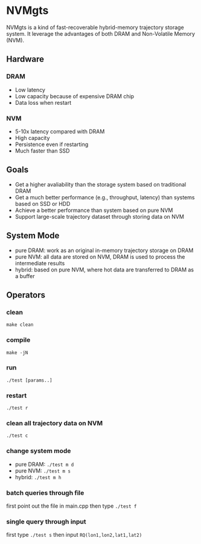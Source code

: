 # NVMgts #

NVMgts is a kind of fast-recoverable hybrid-memory trajectory storage system. It leverage the advantages of both DRAM and Non-Volatile Memory (NVM).

## Hardware ##
### DRAM ###
+ Low latency
+ Low capacity because of expensive DRAM chip
+ Data loss when restart

### NVM ###
+ 5-10x latency compared with DRAM
+ High capacity
+ Persistence even if restarting
+ Much faster than SSD

## Goals ##
+ Get a higher avaliability than the storage system based on traditional DRAM
+ Get a much better performance (e.g., throughput, latency) than systems based on SSD or HDD
+ Achieve a better performance than system based on pure NVM
+ Support large-scale trajectory dataset through storing data on NVM

## System Mode ##
+ pure DRAM: work as an original in-memory trajectory storage on DRAM
+ pure NVM: all data are stored on NVM, DRAM is used to process the intermediate results
+ hybrid: based on pure NVM, where hot data are transferred to DRAM as a buffer

## Operators ##

### clean ###
`make clean`

### compile ###
`make -jN`

### run ###
`./test [params..]`

### restart ###
`./test r`

### clean all trajectory data on NVM ###
`./test c`

### change system mode ###
+ pure DRAM: `./test m d`
+ pure NVM: `./test m s`
+ hybrid: `./test m h`

### batch queries through file ###
first point out the file in main.cpp
then type `./test f`

### single query through input ###
first type `./test s`
then input `RQ(lon1,lon2,lat1,lat2)`
